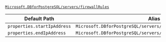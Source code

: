 [`Microsoft.DBforPostgreSQL/servers/firewallRules`](https://docs.microsoft.com/en-us/azure/templates/microsoft.dbforpostgresql/servers/firewallrules)

| Default Path | Alias |
|---|---|
| `properties.startIpAddress` | `Microsoft.DBforPostgreSQL/servers/firewallRules/startIpAddress` |
| `properties.endIpAddress` | `Microsoft.DBforPostgreSQL/servers/firewallRules/endIpAddress` |


